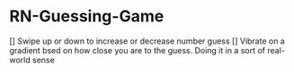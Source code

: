 # RN-Guessing-Game

[] Swipe up or down to increase or decrease number guess
[] Vibrate on a gradient bsed on how close you are to the guess. Doing it in a sort of real-world sense
